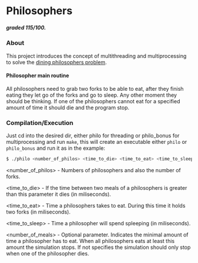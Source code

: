 # Philosophers
##### graded **115/100**.
### **About**
This project introduces the concept of multithreading and multiprocessing to solve the [dining philosophers problem](https://en.wikipedia.org/wiki/Dining_philosophers_problem). <br>
#### **Philosopher main routine**
All philosophers need to grab two forks to be able to eat, after they finish eating they let go of the forks and go to sleep. Any other moment they should be thinking. If one of the philosophers cannot eat for a specified amount of time it should die and the program stop.


### **Compilation/Execution**
Just cd into the desired dir, either philo for threading or philo_bonus for multiprocessing and run `make`, this will create an executable either `philo` or `philo_bonus` and run it as in the example:

```sh
$ ./philo <number_of_philos> <time_to_die> <time_to_eat> <time_to_sleep> <number_of_meals>
```
<number_of_philos> - Numbers of philosophers and also the number of forks.

<time_to_die> - If the time between two meals of a philosophers is greater than this parameter it dies (in miliseconds).

<time_to_eat> - Time a philosophers takes to eat. During this time it holds two forks (in miliseconds).

<time_to_sleep> - Time a philosopher will spend spleeping (in miliseconds).

<number_of_meals> - Optional parameter. Indicates the minimal amount of time a philosopher has to eat. When all philosophers eats at least this amount the simulation stops. If not specifies the simulation should only stop when one of the philosopher dies.
